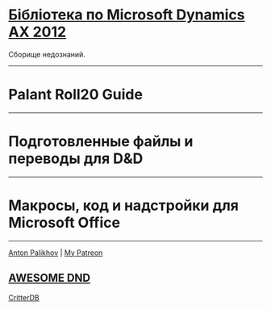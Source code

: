 # [Бібліотека по Microsoft Dynamics AX 2012 ](https://palikhov.github.io/Library-project-uken/)

Сборище недознаний.

***

# Palant Roll20 Guide


***

# Подготовленные файлы и переводы для D&D


***

# Макросы, код и надстройки для Microsoft Office



***

[Anton Palikhov](https://palikhov.github.io) | [My Patreon]()

## [AWESOME DND](https://github.com/palikhov/awesome-dnd)

[CritterDB](https://critterdb.com/#/login)


